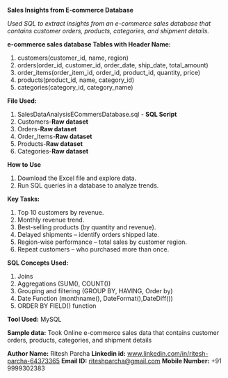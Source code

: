 **Sales Insights from E-commerce Database**

*Used SQL to extract insights from an e-commerce sales database that contains customer orders, products, categories, and shipment details.*

**e-commerce sales database Tables with Header Name:**
1. customers(customer_id, name, region)
2. orders(order_id, customer_id, order_date, ship_date, total_amount)
3. order_items(order_item_id, order_id, product_id, quantity, price)
4. products(product_id, name, category_id)
5. categories(category_id, category_name)

**File Used:**   
1. SalesDataAnalysisECommersDatabase.sql - **SQL Script**
2. Customers-**Raw dataset**
3. Orders-**Raw dataset**
4. Order_Items-**Raw dataset**
5. Products-**Raw dataset**
6. Categories-**Raw dataset**

**How to Use**

1. Download the Excel file and explore data.
2. Run SQL queries in a database to analyze trends.

**Key Tasks:**
1. Top 10 customers by revenue.
2. Monthly revenue trend.
3. Best-selling products (by quantity and revenue).
4. Delayed shipments – identify orders shipped late.
5. Region-wise performance – total sales by customer region.
6. Repeat customers – who purchased more than once.


**SQL Concepts Used:**
1. Joins
2. Aggregations (SUM(), COUNT())
3. Grouping and filtering (GROUP BY, HAVING, Order by)
4. Date Function (monthname(), DateFormat(),DateDiff())
5. ORDER BY FIELD() function
   
**Tool Used:** 
MySQL

**Sample data:** 
Took Online e-commerce sales data that contains customer orders, products, categories, and shipment details

 **Author Name:** Ritesh Parcha
 **Linkedin id:** www.linkedin.com/in/ritesh-parcha-64373365
 **Email ID:** riteshparcha@gmail.com
 **Mobile Number:** +91 9999302383
